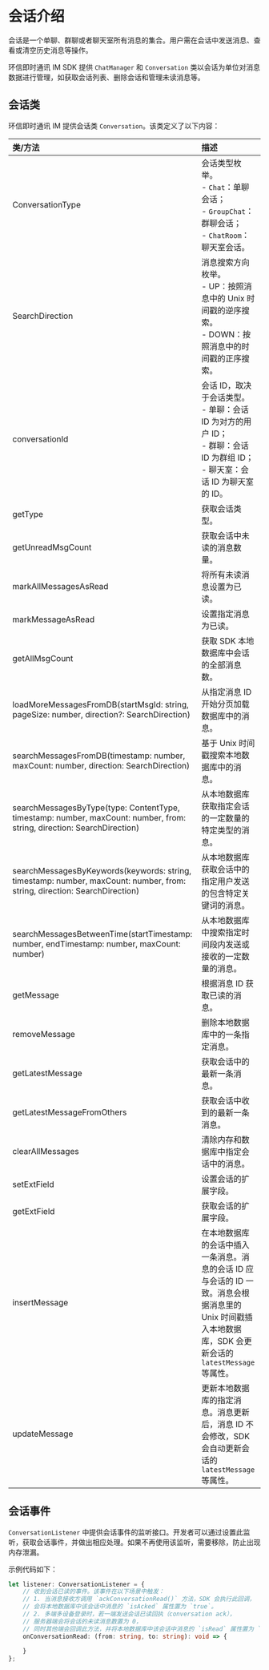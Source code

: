 # 会话介绍

<Toc />

会话是一个单聊、群聊或者聊天室所有消息的集合。用户需在会话中发送消息、查看或清空历史消息等操作。

环信即时通讯 IM SDK 提供 `ChatManager` 和 `Conversation` 类以会话为单位对消息数据进行管理，如获取会话列表、删除会话和管理未读消息等。

## 会话类

环信即时通讯 IM 提供会话类 `Conversation`。该类定义了以下内容：

| 类/方法  | 描述         |
| :--------- | :------- | 
| ConversationType | 会话类型枚举。<br/> - `Chat`：单聊会话；<br/> - `GroupChat`：群聊会话；<br/> - `ChatRoom`：聊天室会话。    |  
| SearchDirection   | 消息搜索方向枚举。<br/> - UP：按照消息中的 Unix 时间戳的逆序搜索。<br/> - DOWN：按照消息中的时间戳的正序搜索。      |     
| conversationId      | 会话 ID，取决于会话类型。<br/> - 单聊：会话 ID 为对方的用户 ID；<br/> - 群聊：会话 ID 为群组 ID；<br/> - 聊天室：会话 ID 为聊天室的 ID。|     
| getType      | 获取会话类型。        |     
| getUnreadMsgCount   | 获取会话中未读的消息数量。       |     
| markAllMessagesAsRead   | 将所有未读消息设置为已读。       |    
| markMessageAsRead      | 设置指定消息为已读。       |   
| getAllMsgCount      | 获取 SDK 本地数据库中会话的全部消息数。       |   
| loadMoreMessagesFromDB(startMsgId: string, pageSize: number, direction?: SearchDirection)    | 从指定消息 ID 开始分页加载数据库中的消息。       |      
| searchMessagesFromDB(timestamp: number, maxCount: number, direction: SearchDirection)  | 基于 Unix 时间戳搜索本地数据库中的消息。       |      
| searchMessagesByType(type: ContentType, timestamp: number, maxCount: number, from: string, direction: SearchDirection)      | 从本地数据库获取指定会话的一定数量的特定类型的消息。       |     
| searchMessagesByKeywords(keywords: string, timestamp: number, maxCount: number, from: string, direction: SearchDirection)      | 从本地数据库获取会话中的指定用户发送的包含特定关键词的消息。       |      
| searchMessagesBetweenTime(startTimestamp: number, endTimestamp: number, maxCount: number)      | 从本地数据库中搜索指定时间段内发送或接收的一定数量的消息。       | 
| getMessage      | 根据消息 ID 获取已读的消息。       | 
| removeMessage      | 删除本地数据库中的一条指定消息。       |      
| getLatestMessage      | 获取会话中的最新一条消息。       | 
| getLatestMessageFromOthers | 获取会话中收到的最新一条消息。       |      
| clearAllMessages      | 清除内存和数据库中指定会话中的消息。       |      
| setExtField      | 设置会话的扩展字段。       | 
| getExtField      | 获取会话的扩展字段。       |      
| insertMessage      | 在本地数据库的会话中插入一条消息。消息的会话 ID 应与会话的 ID 一致。消息会根据消息里的 Unix 时间戳插入本地数据库，SDK 会更新会话的 `latestMessage` 等属性。       |    
| updateMessage      | 更新本地数据库的指定消息。消息更新后，消息 ID 不会修改，SDK 会自动更新会话的 `latestMessage` 等属性。       |     


## 会话事件

`ConversationListener` 中提供会话事件的监听接口。开发者可以通过设置此监听，获取会话事件，并做出相应处理。如果不再使用该监听，需要移除，防止出现内存泄漏。

示例代码如下：

```TypeScript
let listener: ConversationListener = {
    // 收到会话已读的事件。该事件在以下场景中触发：
    // 1. 当消息接收方调用 `ackConversationRead()` 方法，SDK 会执行此回调，
    // 会将本地数据库中该会话中消息的 `isAcked` 属性置为 `true`。
    // 2. 多端多设备登录时，若一端发送会话已读回执（conversation ack），
    // 服务器端会将会话的未读消息数置为 0，
    // 同时其他端会回调此方法，并将本地数据库中该会话中消息的 `isRead` 属性置为 `true`。
    onConversationRead: (from: string, to: string): void => {
        
    }
};
```






